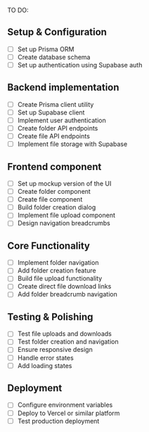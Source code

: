 TO DO:

## Setup & Configuration

- [ ] Set up Prisma ORM
- [ ] Create database schema
- [ ] Set up authentication using Supabase auth

## Backend implementation

- [ ] Create Prisma client utility
- [ ] Set up Supabase client
- [ ] Implement user authentication
- [ ] Create folder API endpoints
- [ ] Create file API endpoints
- [ ] Implement file storage with Supabase

## Frontend component

- [ ] Set up mockup version of the UI
- [ ] Create folder component
- [ ] Create file component
- [ ] Build folder creation dialog
- [ ] Implement file upload component
- [ ] Design navigation breadcrumbs

## Core Functionality

- [ ] Implement folder navigation
- [ ] Add folder creation feature
- [ ] Build file upload functionality
- [ ] Create direct file download links
- [ ] Add folder breadcrumb navigation

## Testing & Polishing

- [ ] Test file uploads and downloads
- [ ] Test folder creation and navigation
- [ ] Ensure responsive design
- [ ] Handle error states
- [ ] Add loading states

## Deployment

- [ ] Configure environment variables
- [ ] Deploy to Vercel or similar platform
- [ ] Test production deployment
